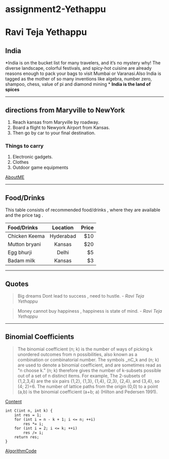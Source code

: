 # assignment2-Yethappu
# Ravi Teja Yethappu
## India
*India is on the bucket list for many travelers, and it’s no mystery why! The diverse landscape, colorful festivals, and spicy-hot cuisine are already reasons enough to pack your bags to visit Mumbai or Varanasi.Also India is tagged as the mother of so many inventions like algebra, number zero, shampoo, chess, value of pi and diamond mining * 
**India is the land of spices**

***

## directions from Maryville to NewYork

1. Reach kansas from Maryville by roadway.
2. Board a flight to Newyork Airport from Kansas.
3. Then go by car to your final destination.

### Things to carry 

1. Electronic gadgets.
2. Clothes
3. Outdoor game equipments 

[AboutME](/AboutMe.md)

***

## Food/Drinks 

This table consists of recommended food/drinks , where they are available and the price tag .

| Food/Drinks      | Location    | Price |
| :---             | :---:       | ---:  |
|Chicken Keema     | Hyderabad   | $10   |
|Mutton bryani     | Kansas      | $20   |
|Egg bhurji        | Delhi       | $5    |
| Badam milk       | Kansas      | $3    |

***
## Quotes 

>Big dreams Dont lead to success , need to hustle. - *Ravi Teja Yethappu* 

>Money cannot buy happiness , happiness is state of mind. - *Ravi Teja Yethappu*

***

## Binomial Coefficients

>The binomial coefficient (n; k) is the number of ways of picking k unordered outcomes from n possibilities, also known as a combination or combinatorial number. The symbols _nC_k and (n; k) are used to denote a binomial coefficient, and are sometimes read as "n choose k." (n; k) therefore gives the number of k-subsets possible out of a set of n distinct items. For example, The 2-subsets of {1,2,3,4} are the six pairs {1,2}, {1,3}, {1,4}, {2,3}, {2,4}, and {3,4}, so (4; 2)=6. The number of lattice paths from the origin (0,0) to a point (a,b) is the binomial coefficient (a+b; a) (Hilton and Pedersen 1991).



[Content](https://mathworld.wolfram.com/BinomialCoefficient.html)

```
int C(int n, int k) {
    int res = 1;
    for (int i = n - k + 1; i <= n; ++i)
        res *= i;
    for (int i = 2; i <= k; ++i)
        res /= i;
    return res;
}

```
[AlgorithmCode](https://cp-algorithms.com/combinatorics/binomial-coefficients.html)






